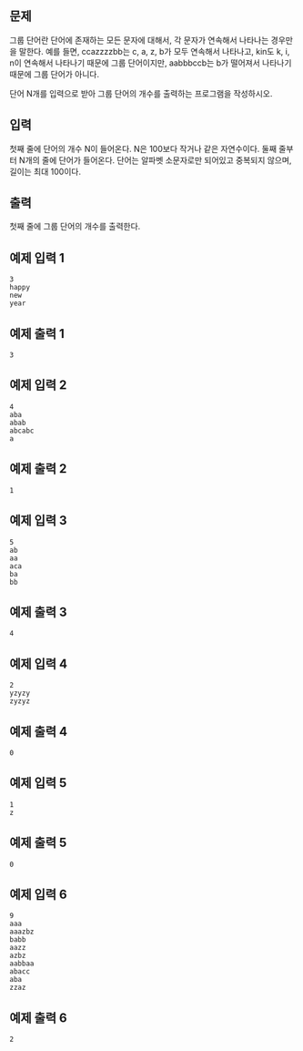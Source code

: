 ## 문제

그룹 단어란 단어에 존재하는 모든 문자에 대해서, 각 문자가 연속해서 나타나는 경우만을 말한다. 예를 들면, ccazzzzbb는 c, a, z, b가 모두 연속해서 나타나고, kin도 k, i, n이 연속해서 나타나기 때문에 그룹 단어이지만, aabbbccb는 b가 떨어져서 나타나기 때문에 그룹 단어가 아니다.

단어 N개를 입력으로 받아 그룹 단어의 개수를 출력하는 프로그램을 작성하시오.

## 입력

첫째 줄에 단어의 개수 N이 들어온다. N은 100보다 작거나 같은 자연수이다. 둘째 줄부터 N개의 줄에 단어가 들어온다. 단어는 알파벳 소문자로만 되어있고 중복되지 않으며, 길이는 최대 100이다.

## 출력

첫째 줄에 그룹 단어의 개수를 출력한다.

## 예제 입력 1

```
3
happy
new
year
```

## 예제 출력 1

```
3
```

## 예제 입력 2

```
4
aba
abab
abcabc
a
```

## 예제 출력 2

```
1
```

## 예제 입력 3

```
5
ab
aa
aca
ba
bb
```

## 예제 출력 3

```
4
```

## 예제 입력 4

```
2
yzyzy
zyzyz
```

## 예제 출력 4

```
0
```

## 예제 입력 5

```
1
z
```

## 예제 출력 5

```
0
```

## 예제 입력 6

```
9
aaa
aaazbz
babb
aazz
azbz
aabbaa
abacc
aba
zzaz
```

## 예제 출력 6

```
2
```
